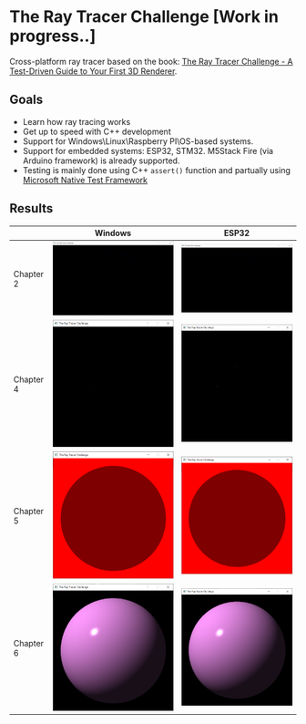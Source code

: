 # The Ray Tracer Challenge [Work in progress..]

Cross-platform ray tracer based on the book: [The Ray Tracer Challenge - A Test-Driven Guide to Your First 3D Renderer](https://amzn.to/2Elaxkr).

## Goals

* Learn how ray tracing works
* Get up to speed with C++ development
* Support for Windows\Linux\Raspberry PI\OS-based systems.
* Support for embedded systems: ESP32, STM32.  M5Stack Fire (via Arduino framework) is already supported.
* Testing is mainly done using C++ `assert()` function and partually using [Microsoft Native Test Framework](https://docs.microsoft.com/en-us/visualstudio/test/microsoft-visualstudio-testtools-cppunittestframework-api-reference?view=vs-2022)

## Results

|      | Windows  | ESP32 |
| ------------- | ------------- | ------------- |
| Chapter 2  | ![Chapter 2](/img/ray_trace_projectile.png)  | ![Chapter 2](/img/ray_trace_projectile.png)  |
| Chapter 4  | ![Chapter 4](/img/ray_trace_transform.png)  | ![Chapter 4](/img/ray_trace_transform.png)  |
| Chapter 5  | ![Chapter 5](/img/ray_trace_shadow.png)  | ![Chapter 5](/img/ray_trace_shadow.png)  |
| Chapter 6  | ![Chapter 6](/img/ray_trace_light_material.png)  | ![Chapter 6](/img/ray_trace_light_material.png)  |
